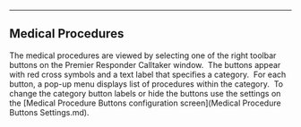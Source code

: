   ------------------------
  **Medical Procedures**
  ------------------------

The medical procedures are viewed by selecting one of the right toolbar
buttons on the Premier Responder Calltaker window.  The buttons appear
with red cross symbols and a text label that specifies a category.  For
each button, a pop-up menu displays list of procedures within the
category.  To change the category button labels or hide the buttons use
the settings on the [Medical Procedure Buttons configuration
screen](Medical Procedure Buttons Settings.md).

<figure><img src=".gitbook/assets/Medical Procedures_files/image001.png" alt=""><figcaption></figcaption></figure> 
